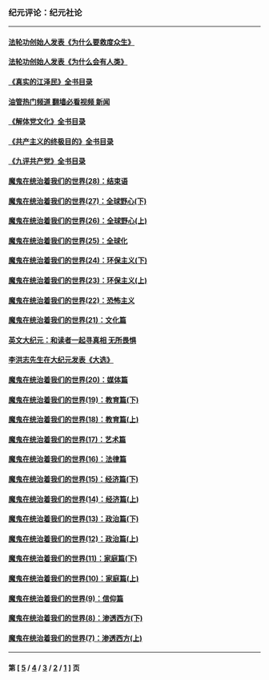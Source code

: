 ### 纪元评论：纪元社论
---
#### [法轮功创始人发表《为什么要救度众生》](../../pages/nsc422/n13975246.md?10060330) 
#### [法轮功创始人发表《为什么会有人类》](../../pages/nsc422/n13912117.md?10060330) 
#### [《真实的江泽民》全书目录](../../pages/nsc422/n13721399.md?10060330) 
#### [油管热门频道 翻墙必看视频 新闻](ok?10060330)
#### [《解体党文化》全书目录](../../pages/nsc422/n13721157.md?10060330) 
#### [《共产主义的终极目的》全书目录](../../pages/nsc422/n13721048.md?10060330) 
#### [《九评共产党》全书目录](../../pages/nsc422/n13708085.md?10060330) 
#### [魔鬼在统治着我们的世界(28)：结束语](../../pages/nsc422/n10936246.md?10060330) 
#### [魔鬼在统治着我们的世界(27)：全球野心(下)](../../pages/nsc422/n10928319.md?10060330) 
#### [魔鬼在统治着我们的世界(26)：全球野心(上)](../../pages/nsc422/n10900318.md?10060330) 
#### [魔鬼在统治着我们的世界(25)：全球化](../../pages/nsc422/n10788205.md?10060330) 
#### [魔鬼在统治着我们的世界(24)：环保主义(下)](../../pages/nsc422/n10695307.md?10060330) 
#### [魔鬼在统治着我们的世界(23)：环保主义(上)](../../pages/nsc422/n10688613.md?10060330) 
#### [魔鬼在统治着我们的世界(22)：恐怖主义](../../pages/nsc422/n10614727.md?10060330) 
#### [魔鬼在统治着我们的世界(21)：文化篇](../../pages/nsc422/n10597706.md?10060330) 
#### [英文大纪元：和读者一起寻真相 无所畏惧](../../pages/nsc422/n12542027.md?10060330) 
#### [李洪志先生在大纪元发表《大选》](../../pages/nsc422/n12534746.md?10060330) 
#### [魔鬼在统治着我们的世界(20)：媒体篇](../../pages/nsc422/n10586579.md?10060330) 
#### [魔鬼在统治着我们的世界(19)：教育篇(下)](../../pages/nsc422/n10564808.md?10060330) 
#### [魔鬼在统治着我们的世界(18)：教育篇(上)](../../pages/nsc422/n10526970.md?10060330) 
#### [魔鬼在统治着我们的世界(17)：艺术篇](../../pages/nsc422/n10499093.md?10060330) 
#### [魔鬼在统治着我们的世界(16)：法律篇](../../pages/nsc422/n10485969.md?10060330) 
#### [魔鬼在统治着我们的世界(15)：经济篇(下)](../../pages/nsc422/n10469975.md?10060330) 
#### [魔鬼在统治着我们的世界(14)：经济篇(上)](../../pages/nsc422/n10457370.md?10060330) 
#### [魔鬼在统治着我们的世界(13)：政治篇(下)](../../pages/nsc422/n10448270.md?10060330) 
#### [魔鬼在统治着我们的世界(12)：政治篇(上)](../../pages/nsc422/n10444576.md?10060330) 
#### [魔鬼在统治着我们的世界(11)：家庭篇(下)](../../pages/nsc422/n10440961.md?10060330) 
#### [魔鬼在统治着我们的世界(10)：家庭篇(上)](../../pages/nsc422/n10435448.md?10060330) 
#### [魔鬼在统治着我们的世界(9)：信仰篇](../../pages/nsc422/n10432159.md?10060330) 
#### [魔鬼在统治着我们的世界(8)：渗透西方(下)](../../pages/nsc422/n10429603.md?10060330) 
#### [魔鬼在统治着我们的世界(7)：渗透西方(上)](../../pages/nsc422/n10426013.md?10060330) 

---
#### 第 [ [5](./5.md?10060330) / [4](./4.md?10060330) / [3](./3.md?10060330) / [2](./2.md?10060330) / [1](./1.md?10060330) ] 页
